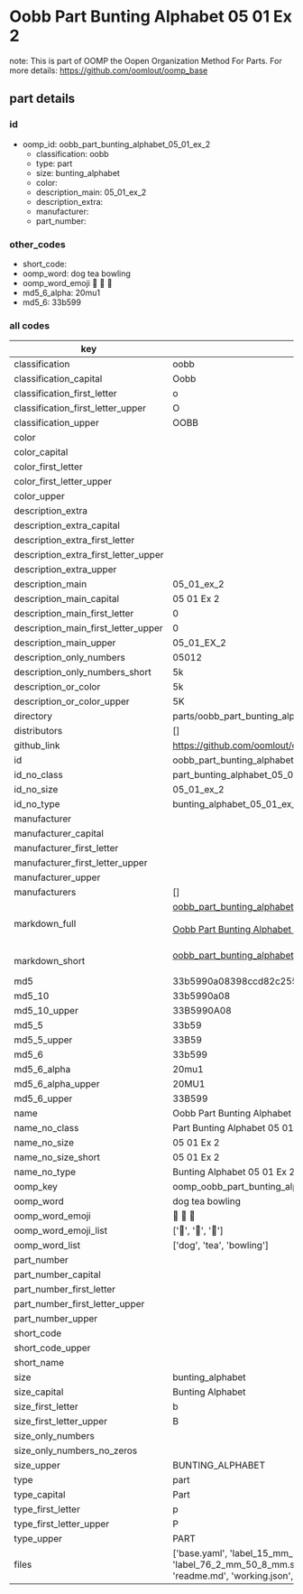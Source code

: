 # Oobb Part Bunting Alphabet 05 01 Ex 2  

note: This is part of OOMP the Oopen Organization Method For Parts. For more details: https://github.com/oomlout/oomp_base

##  part details





### id
* oomp_id: oobb_part_bunting_alphabet_05_01_ex_2
  * classification: oobb
  * type: part
  * size: bunting_alphabet
  * color: 
  * description_main: 05_01_ex_2
  * description_extra: 
  * manufacturer: 
  * part_number: 

### other_codes
* short_code: 
* oomp_word: dog tea bowling
* oomp_word_emoji :dog: :tea: :bowling:
* md5_6_alpha: 20mu1
* md5_6: 33b599

### all codes 
| key | value |  
| --- | --- |  
| classification | oobb |  
| classification_capital | Oobb |  
| classification_first_letter | o |  
| classification_first_letter_upper | O |  
| classification_upper | OOBB |  
| color |  |  
| color_capital |  |  
| color_first_letter |  |  
| color_first_letter_upper |  |  
| color_upper |  |  
| description_extra |  |  
| description_extra_capital |  |  
| description_extra_first_letter |  |  
| description_extra_first_letter_upper |  |  
| description_extra_upper |  |  
| description_main | 05_01_ex_2 |  
| description_main_capital | 05 01 Ex 2 |  
| description_main_first_letter | 0 |  
| description_main_first_letter_upper | 0 |  
| description_main_upper | 05_01_EX_2 |  
| description_only_numbers | 05012 |  
| description_only_numbers_short | 5k |  
| description_or_color | 5k |  
| description_or_color_upper | 5K |  
| directory | parts/oobb_part_bunting_alphabet_05_01_ex_2 |  
| distributors | [] |  
| github_link | https://github.com/oomlout/oomlout_oomp_part_src/tree/main/parts/oobb_part_bunting_alphabet_05_01_ex_2/working |  
| id | oobb_part_bunting_alphabet_05_01_ex_2 |  
| id_no_class | part_bunting_alphabet_05_01_ex_2 |  
| id_no_size | 05_01_ex_2 |  
| id_no_type | bunting_alphabet_05_01_ex_2 |  
| manufacturer |  |  
| manufacturer_capital |  |  
| manufacturer_first_letter |  |  
| manufacturer_first_letter_upper |  |  
| manufacturer_upper |  |  
| manufacturers | [] |  
| markdown_full | [oobb_part_bunting_alphabet_05_01_ex_2](https://github.com/oomlout/oomlout_oomp_part_src/tree/main/parts/oobb_part_bunting_alphabet_05_01_ex_2/working)<br>[](https://github.com/oomlout/oomlout_oomp_part_src/tree/main/parts/oobb_part_bunting_alphabet_05_01_ex_2/working)<br>[Oobb Part Bunting Alphabet 05 01 Ex 2](https://github.com/oomlout/oomlout_oomp_part_src/tree/main/parts/oobb_part_bunting_alphabet_05_01_ex_2/working)<br><br> |  
| markdown_short | [oobb_part_bunting_alphabet_05_01_ex_2](https://github.com/oomlout/oomlout_oomp_part_src/tree/main/parts/oobb_part_bunting_alphabet_05_01_ex_2/working)<br><br> |  
| md5 | 33b5990a08398ccd82c255067df11573 |  
| md5_10 | 33b5990a08 |  
| md5_10_upper | 33B5990A08 |  
| md5_5 | 33b59 |  
| md5_5_upper | 33B59 |  
| md5_6 | 33b599 |  
| md5_6_alpha | 20mu1 |  
| md5_6_alpha_upper | 20MU1 |  
| md5_6_upper | 33B599 |  
| name | Oobb Part Bunting Alphabet 05 01 Ex 2 |  
| name_no_class | Part Bunting Alphabet 05 01 Ex 2 |  
| name_no_size | 05 01 Ex 2 |  
| name_no_size_short | 05 01 Ex 2 |  
| name_no_type | Bunting Alphabet 05 01 Ex 2 |  
| oomp_key | oomp_oobb_part_bunting_alphabet_05_01_ex_2 |  
| oomp_word | dog tea bowling |  
| oomp_word_emoji | :dog: :tea: :bowling: |  
| oomp_word_emoji_list | [':dog:', ':tea:', ':bowling:'] |  
| oomp_word_list | ['dog', 'tea', 'bowling'] |  
| part_number |  |  
| part_number_capital |  |  
| part_number_first_letter |  |  
| part_number_first_letter_upper |  |  
| part_number_upper |  |  
| short_code |  |  
| short_code_upper |  |  
| short_name |  |  
| size | bunting_alphabet |  
| size_capital | Bunting Alphabet |  
| size_first_letter | b |  
| size_first_letter_upper | B |  
| size_only_numbers |  |  
| size_only_numbers_no_zeros |  |  
| size_upper | BUNTING_ALPHABET |  
| type | part |  
| type_capital | Part |  
| type_first_letter | p |  
| type_first_letter_upper | P |  
| type_upper | PART |  
| files | ['base.yaml', 'label_15_mm_30_mm.pdf', 'label_15_mm_30_mm.svg', 'label_76_2_mm_50_8_mm.pdf', 'label_76_2_mm_50_8_mm.svg', 'label_oomlout_76_2_mm_50_8_mm.pdf', 'label_oomlout_76_2_mm_50_8_mm.svg', 'readme.md', 'working.json', 'working.yaml'] |  
